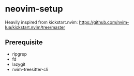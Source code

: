 # neovim-setup
Heavily inspired from kickstart.nvim: <https://github.com/nvim-lua/kickstart.nvim/tree/master>

## Prerequisite
* ripgrep
* fd
* lazygit
* nvim-treesitter-cli
